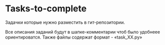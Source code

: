 # Tasks-to-complete

Задачки которые нужно разместить в гит-репозитории.

Все описания заданий будут в шапке-комментарии чтоб было удобнеее ориентироватся.
Также файлы содержат формат - «task_XX.py»
